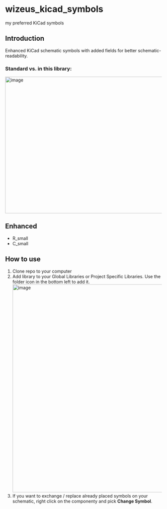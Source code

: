 # wizeus_kicad_symbols
my preferred KiCad symbols

## Introduction
Enhanced KiCad schematic symbols with added fields for better schematic-readability.
### Standard vs. in this library:

<img width="667" height="440" alt="image" src="https://github.com/user-attachments/assets/171c6a04-58d1-4964-9424-89fc72083f8a" />


## Enhanced
- R_small
- C_small

## How to use
1. Clone repo to your computer
2. Add library to your Global Libraries or Project Specific Libraries. Use the folder icon in the bottom left to add it. <img width="1012" height="670" alt="image" src="https://github.com/user-attachments/assets/831c1cc3-43ea-4c78-bc71-232f0418eb62" />
3. If you want to exchange / replace already placed symbols on your schematic, right click on the componenty and pick **Change Symbol**.
